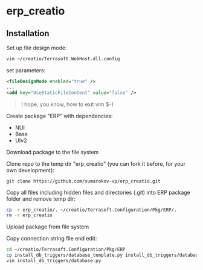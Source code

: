 # erp_creatio

## Installation

Set up file design mode:
```bash
vim ~/creatio/Terrasoft.WebHost.dll.config
```

set parameters:
```xml
<fileDesignMode enabled="true" />
...
<add key="UseStaticFileContent" value="false" />
```
> I hope, you know, how to exit vim $-)

Create package "ERP" with dependencies:
- NUI
- Base
- UIv2

Download package to the file system

Clone repo to the temp dir "erp_creatio" (you can fork it before, for your own development):
```
git clone https://github.com/sumarokov-vp/erp_creatio.git
```

Copy all files including hidden files and directories (.git) into ERP package folder and remove temp dir:
```bash
cp -r erp_creatio/. ~/creatio/Terrasoft.Configuration/Pkg/ERP/.
rm -r erp_creatio
```

Upload package from file system

Copy connection string file end edit:
```bash
cd ~/creatio/Terrasoft.Configuration/Pkg/ERP
cp install_db_triggers/database_template.py install_db_triggers/database.py
vim install_db_triggers/database.py
```

